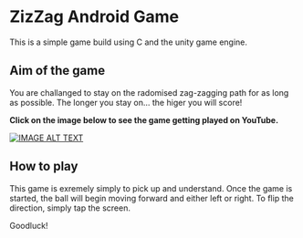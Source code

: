 # ZizZag Android Game

This is a simple game build using C and the unity game engine.  

## Aim of the game

You are challanged to stay on the radomised zag-zagging path for as long as possible. The longer you stay on... the higer you will score!

**Click on the image below to see the game getting played on YouTube.**

[![IMAGE ALT TEXT](http://img.youtube.com/vi/5S3SslcMfvo/0.jpg)](https://www.youtube.com/watch?v=5S3SslcMfvo&feature=youtu.be "Video Title")


## How to play

This game is exremely simply to pick up and understand. Once the game is started, the ball will begin moving forward and either left or right.  To flip the direction, simply tap the screen.  

Goodluck!
